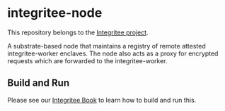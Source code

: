 # integritee-node

This repository belongs to the [Integritee project](https://book.integritee.network).

A substrate-based node that maintains a registry of remote attested integritee-worker enclaves. The node also acts as a proxy for encrypted requests which are forwarded to the integritee-worker.

## Build and Run
Please see our [Integritee Book](https://book.integritee.network/howto_node.html) to learn how to build and run this.

